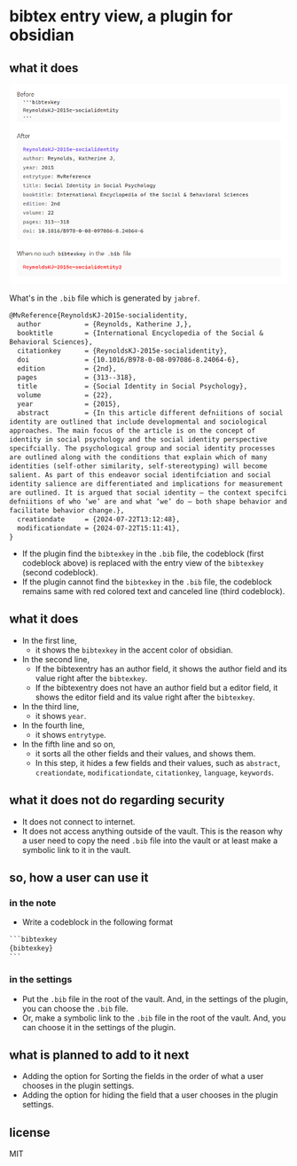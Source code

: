 # bibtex entry view, a plugin for obsidian

## what it does

![sample.png](sample.png)

What's in the `.bib` file which is generated by `jabref`.
```
@MvReference{ReynoldsKJ-2015e-socialidentity,
  author           = {Reynolds, Katherine J,},
  booktitle        = {International Encyclopedia of the Social & Behavioral Sciences},
  citationkey      = {ReynoldsKJ-2015e-socialidentity},
  doi              = {10.1016/B978-0-08-097086-8.24064-6},
  edition          = {2nd},
  pages            = {313--318},
  title            = {Social Identity in Social Psychology},
  volume           = {22},
  year             = {2015},
  abstract         = {In this article different defniitions of social identity are outlined that include developmental and sociological approaches. The main focus of the article is on the concept of identity in social psychology and the social identity perspective specifcially. The psychological group and social identity processes are outlined along with the conditions that explain which of many identities (self-other similarity, self-stereotyping) will become salient. As part of this endeavor social identifciation and social identity salience are differentiated and implications for measurement are outlined. It is argued that social identity – the context specifci defniitions of who ‘we’ are and what ‘we’ do – both shape behavior and facilitate behavior change.},
  creationdate     = {2024-07-22T13:12:48},
  modificationdate = {2024-07-22T15:11:41},
}
```

- If the plugin find the `bibtexkey` in the `.bib` file, the codeblock (first codeblock above) is replaced with the entry view of the `bibtexkey` (second codeblock).
- If the plugin cannot find the `bibtexkey` in the `.bib` file, the codeblock remains same with red colored text and canceled line (third codeblock).


## what it does

- In the first line,
  - it shows the `bibtexkey` in the accent color of obsidian.
- In the second line,
  - If the bibtexentry has an author field, it shows the author field and its value right after the `bibtexkey`.
  - If the bibtexentry does not have an author field but a editor field, it shows the editor field and its value right after the `bibtexkey`.
- In the third line,
  - it shows `year`.
- In the fourth line,
  - it shows `entrytype`.
- In the fifth line and so on,
  - it sorts all the other fields and their values, and shows them.
  - In this step, it hides a few fields and their values, such as `abstract`, `creationdate`, `modificationdate`, `citationkey`, `language`, `keywords`.

## what it does not do regarding security

- It does not connect to internet.
- It does not access anything outside of the vault. This is the reason why a user need to copy the need `.bib` file into the vault or at least make a symbolic link to it in the vault.

## so, how a user can use it

### in the note

- Write a codeblock in the following format
````
```bibtexkey
{bibtexkey}
```
````

### in the settings 

- Put the `.bib` file in the root of the vault. And, in the settings of the plugin, you can choose the `.bib` file.
- Or, make a symbolic link to the `.bib` file in the root of the vault. And, you can choose it in the settings of the plugin.

## what is planned to add to it next

- Adding the option for Sorting the fields in the order of what a user chooses in the plugin settings.
- Adding the option for hiding the field that a user chooses in the plugin settings.

## license

MIT

